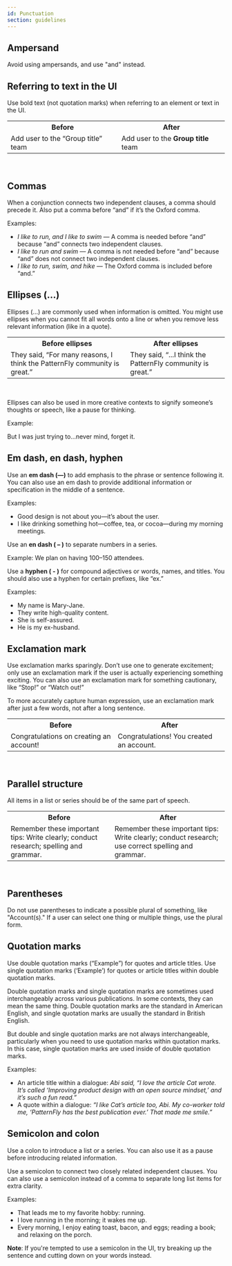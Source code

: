 ```yaml
---
id: Punctuation
section: guidelines
---
```


## Ampersand
Avoid using ampersands, and use "and" instead.

## Referring to text in the UI
Use bold text (not quotation marks) when referring to an element or text in the UI.

<table class="ws-content-table">
    <tr>
        <th><center><strong>Before</strong></center></th>
        <th><center><strong>After</strong></center></th>
    </tr>
    <tr>
        <td>Add user to the “Group title” team </td>
        <td>Add user to the <b>Group title</b> team</td>
    </tr>
</table>
<br /> 

## Commas
When a conjunction connects two independent clauses, a comma should precede it. Also put a comma before “and” if it’s the Oxford comma.

Examples:
- *I like to run, and I like to swim* — A comma is needed before “and” because “and” connects two independent clauses.
- *I like to run and swim* — A comma is not needed before “and” because “and” does not connect two independent clauses.
- *I like to run, swim, and hike* — The Oxford comma is included before “and.”

## Ellipses (...)
Ellipses (...) are commonly used when information is omitted. You might use ellipses when you cannot fit all words onto a line or when you remove less relevant information (like in a quote).

<table class="ws-content-table">
    <tr>
        <th><center><strong>Before ellipses</strong></center></th>
        <th><center><strong>After ellipses</strong></center></th>
    </tr>
    <tr>
        <td>They said, “For many reasons, I think the PatternFly community is great.”</td>
        <td>They said, “...I think the PatternFly community is great.”</td>
    </tr>
</table>
<br /> 

Ellipses can also be used in more creative contexts to signify someone’s thoughts or speech, like a pause for thinking.

Example:

But I was just trying to...never mind, forget it.

## Em dash, en dash, hyphen
Use an **em dash (—)** to add emphasis to the phrase or sentence following it. You can also use an em dash to provide additional information or specification in the middle of a sentence.

Examples:
- Good design is not about you—it’s about the user.
- I like drinking something hot—coffee, tea, or cocoa—during my morning meetings.

Use an **en dash ( – )** to separate numbers in a series.

Example:
We plan on having 100–150 attendees.

Use a **hyphen ( - )** for compound adjectives or words, names, and titles. You should also use a hyphen for certain prefixes, like “ex.”

Examples:
- My name is Mary-Jane.
- They write high-quality content.
- She is self-assured.
- He is my ex-husband.

## Exclamation mark
Use exclamation marks sparingly. Don’t use one to generate excitement; only use an exclamation mark if the user is actually experiencing something exciting. You can also use an exclamation mark for something cautionary, like “Stop!” or “Watch out!”

To more accurately capture human expression, use an exclamation mark after just a few words, not after a long sentence.

<table class="ws-content-table">
    <tr>
        <th><center><strong>Before</strong></center></th>
        <th><center><strong>After</strong></center></th>
    </tr>
    <tr>
        <td>Congratulations on creating an account!</td>
        <td>Congratulations! You created an account.</td>
    </tr>
</table>
<br />

## Parallel structure
All items in a list or series should be of the same part of speech.

<table class="ws-content-table">
    <tr>
        <th><center><strong>Before</strong></center></th>
        <th><center><strong>After</strong></center></th>
    </tr>
    <tr>
        <td>Remember these important tips: Write clearly; conduct research; spelling and grammar.</td>
        <td>Remember these important tips: Write clearly; conduct research; use correct spelling and grammar.</td>
    </tr>
</table>
<br />

## Parentheses 
Do not use parentheses to indicate a possible plural of something, like "Account(s)." If a user can select one thing or multiple things, use the plural form.

## Quotation marks
Use double quotation marks (“Example”) for quotes and article titles. Use single quotation marks (‘Example’) for quotes or article titles within double quotation marks.

Double quotation marks and single quotation marks are sometimes used interchangeably across various publications. In some contexts, they can mean the same thing. Double quotation marks are the standard in American English, and single quotation marks are usually the standard in British English.

But double and single quotation marks are not always interchangeable, particularly when you need to use quotation marks within quotation marks. In this case, single quotation marks are used inside of double quotation marks.

Examples:
- An article title within a dialogue:  *Abi said, “I love the article Cat wrote. It’s called ‘Improving product design with an open source mindset,’ and it’s such a fun read.”*
- A quote within a dialogue: *“I like Cat’s article too, Abi. My co-worker told me, ‘PatternFly has the best publication ever.’ That made me smile.”*

## Semicolon and colon
Use a colon to introduce a list or a series. You can also use it as a pause before introducing related information.

Use a semicolon to connect two closely related independent clauses. You can also use a semicolon instead of a comma to separate long list items for extra clarity.

Examples:
- That leads me to my favorite hobby: running.
- I love running in the morning; it wakes me up.
- Every morning, I enjoy eating toast, bacon, and eggs; reading a book; and relaxing on the porch.

**Note**: If you're tempted to use a semicolon in the UI, try breaking up the sentence and cutting down on your words instead.